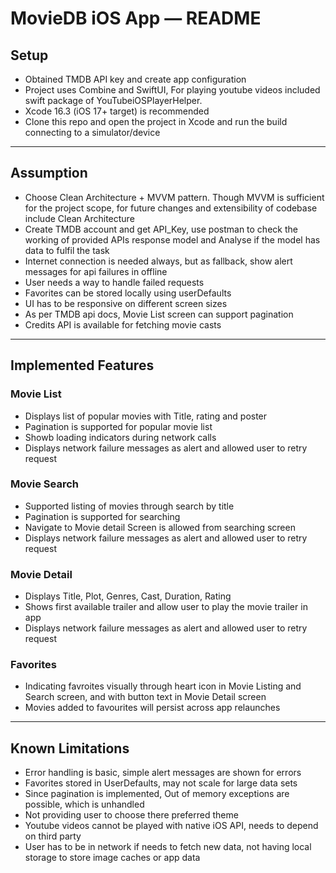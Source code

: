 # MovieDB iOS App — README

## Setup
- Obtained TMDB API key and create app configuration
- Project uses Combine and SwiftUI, For playing youtube videos included swift package of YouTubeiOSPlayerHelper.
- Xcode 16.3 (iOS 17+ target) is recommended
- Clone this repo and open the project in Xcode and run the build connecting to a simulator/device

---

## Assumption
- Choose Clean Architecture + MVVM pattern. Though MVVM is sufficient for the project scope, for future changes and extensibility of codebase include Clean Architecture
- Create TMDB account and get API_Key, use postman to check the working of provided APIs response model and Analyse if the model has data to fulfil the task
- Internet connection is needed always, but as fallback, show alert messages for api failures in offline
- User needs a way to handle failed requests
- Favorites can be stored locally using userDefaults
- UI has to be responsive on different screen sizes
- As per TMDB api docs, Movie List screen can support pagination
- Credits API is available for fetching movie casts

---

## Implemented Features

### Movie List
- Displays list of popular movies with Title, rating and poster
- Pagination is supported for popular movie list
- Showb loading indicators during network calls
- Displays network failure messages as alert and allowed user to retry request

### Movie Search
- Supported listing of movies through search by title
- Pagination is supported for searching
- Navigate to Movie detail Screen is allowed from searching screen
- Displays network failure messages as alert and allowed user to retry request

### Movie Detail
- Displays Title, Plot, Genres, Cast, Duration, Rating
- Shows first available trailer and allow user to play the movie trailer in app
- Displays network failure messages as alert and allowed user to retry request

### Favorites
- Indicating favroites visually through heart icon in Movie Listing and Search screen, and with button text in Movie Detail screen
- Movies added to favourites will persist across app relaunches

---

## Known Limitations
- Error handling is basic, simple alert messages are shown for errors
- Favorites stored in UserDefaults, may not scale for large data sets
- Since pagination is implemented, Out of memory exceptions are possible, which is unhandled
- Not providing user to choose there preferred theme
- Youtube videos cannot be played with native iOS API, needs to depend on third party
- User has to be in network if needs to fetch new data, not having local storage to store image caches or app data

